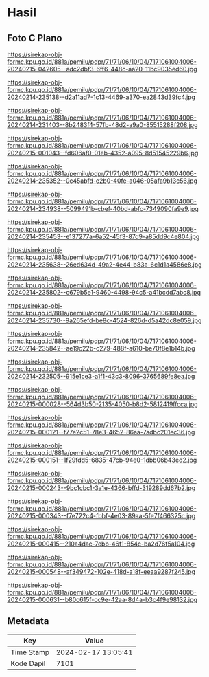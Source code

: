 # Hasil

## Foto C Plano

https://sirekap-obj-formc.kpu.go.id/881a/pemilu/pdpr/71/71/06/10/04/7171061004006-20240215-042605--adc2dbf3-6ff6-448c-aa20-11bc9035ed60.jpg

https://sirekap-obj-formc.kpu.go.id/881a/pemilu/pdpr/71/71/06/10/04/7171061004006-20240214-235138--d2a11ad7-1c13-4469-a370-ea2843d39fc4.jpg

https://sirekap-obj-formc.kpu.go.id/881a/pemilu/pdpr/71/71/06/10/04/7171061004006-20240214-231403--8b2483f4-57fb-48d2-a9a0-85515288f208.jpg

https://sirekap-obj-formc.kpu.go.id/881a/pemilu/pdpr/71/71/06/10/04/7171061004006-20240215-001043--fd606af0-01eb-4352-a095-8d51545229b6.jpg

https://sirekap-obj-formc.kpu.go.id/881a/pemilu/pdpr/71/71/06/10/04/7171061004006-20240214-235352--0c45abfd-e2b0-40fe-a046-05afa9b13c56.jpg

https://sirekap-obj-formc.kpu.go.id/881a/pemilu/pdpr/71/71/06/10/04/7171061004006-20240214-234938--5099491b-cbef-40bd-abfc-7349090fa9e9.jpg

https://sirekap-obj-formc.kpu.go.id/881a/pemilu/pdpr/71/71/06/10/04/7171061004006-20240214-235453--e137277a-6a52-45f3-87d9-a85dd9c4e804.jpg

https://sirekap-obj-formc.kpu.go.id/881a/pemilu/pdpr/71/71/06/10/04/7171061004006-20240214-235638--26ed634d-49a2-4e44-b83a-6c1d1a4586e8.jpg

https://sirekap-obj-formc.kpu.go.id/881a/pemilu/pdpr/71/71/06/10/04/7171061004006-20240214-235802--c679b5e1-9460-4498-94c5-a41bcdd7abc8.jpg

https://sirekap-obj-formc.kpu.go.id/881a/pemilu/pdpr/71/71/06/10/04/7171061004006-20240214-235730--9a265efd-be8c-4524-826d-d5a42dc8e059.jpg

https://sirekap-obj-formc.kpu.go.id/881a/pemilu/pdpr/71/71/06/10/04/7171061004006-20240214-235842--ae19c22b-c279-488f-a610-be70f8e1b14b.jpg

https://sirekap-obj-formc.kpu.go.id/881a/pemilu/pdpr/71/71/06/10/04/7171061004006-20240214-232505--915e1ce3-a1f1-43c3-8096-3765689fe8ea.jpg

https://sirekap-obj-formc.kpu.go.id/881a/pemilu/pdpr/71/71/06/10/04/7171061004006-20240215-000028--564d3b50-2135-4050-b8d2-5812419ffcca.jpg

https://sirekap-obj-formc.kpu.go.id/881a/pemilu/pdpr/71/71/06/10/04/7171061004006-20240215-000121--f77e2c51-78e3-4652-86aa-7adbc201ec36.jpg

https://sirekap-obj-formc.kpu.go.id/881a/pemilu/pdpr/71/71/06/10/04/7171061004006-20240215-000151--1f29fdd5-6835-47cb-94e0-1dbb06b43ed2.jpg

https://sirekap-obj-formc.kpu.go.id/881a/pemilu/pdpr/71/71/06/10/04/7171061004006-20240215-000243--9bc1cbc1-3a1e-4366-bffd-319289dd67b2.jpg

https://sirekap-obj-formc.kpu.go.id/881a/pemilu/pdpr/71/71/06/10/04/7171061004006-20240215-000343--f7e722c4-fbbf-4e03-89aa-5fe7f466325c.jpg

https://sirekap-obj-formc.kpu.go.id/881a/pemilu/pdpr/71/71/06/10/04/7171061004006-20240215-000415--210a4dac-7ebb-46f1-854c-ba2d76f5a104.jpg

https://sirekap-obj-formc.kpu.go.id/881a/pemilu/pdpr/71/71/06/10/04/7171061004006-20240215-000548--af349472-102e-418d-a18f-eeaa9287f245.jpg

https://sirekap-obj-formc.kpu.go.id/881a/pemilu/pdpr/71/71/06/10/04/7171061004006-20240215-000631--b80c615f-cc9e-42aa-8d4a-b3c4f9e98132.jpg


## Metadata

| Key        | Value               |
| ---------- | ------------------- |
| Time Stamp | 2024-02-17 13:05:41 |
| Kode Dapil | 7101                |



